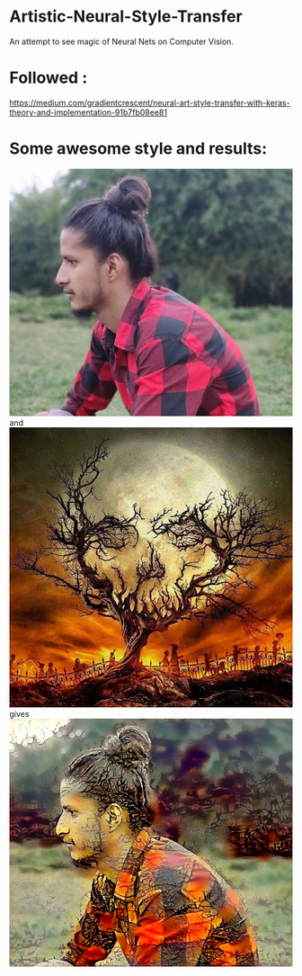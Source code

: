 # Artistic-Neural-Style-Transfer
An attempt to see magic of Neural Nets on Computer Vision.

# Followed : 
https://medium.com/gradientcrescent/neural-art-style-transfer-with-keras-theory-and-implementation-91b7fb08ee81

# Some awesome style and results:
<img src = 'https://github.com/q-viper/Artistic-Neural-Style-Transfer/blob/master/assets/pp.jpg'>
and
<img src = 'https://github.com/q-viper/Artistic-Neural-Style-Transfer/blob/master/assets/nst6.jpg'>
gives
<img src = 'https://github.com/q-viper/Artistic-Neural-Style-Transfer/blob/master/my_result_at_iteration_19%20(2).png'>
